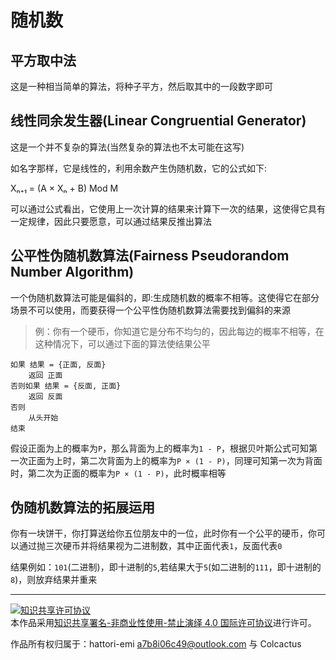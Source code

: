 # 随机数

## 平方取中法
这是一种相当简单的算法，将种子平方，然后取其中的一段数字即可

## 线性同余发生器(Linear Congruential Generator)

这是一个并不复杂的算法(当然复杂的算法也不太可能在这写)

如名字那样，它是线性的，利用余数产生伪随机数，它的公式如下:

Xₙ₊₁ = (A × Xₙ + B) Mod M

可以通过公式看出，它使用上一次计算的结果来计算下一次的结果，这使得它具有一定规律，因此只要愿意，可以通过结果反推出算法

## 公平性伪随机数算法(Fairness Pseudorandom Number Algorithm)
一个伪随机数算法可能是偏斜的，即:生成随机数的概率不相等。这使得它在部分场景不可以使用，而要获得一个公平性伪随机数算法需要找到偏斜的来源

> 例：你有一个硬币，你知道它是分布不均匀的，因此每边的概率不相等，在这种情况下，可以通过下面的算法使结果公平

``` 
如果 结果 = {正面, 反面}
    返回 正面
否则如果 结果 = {反面, 正面}
    返回 反面
否则
    从头开始
结束
```

假设正面为上的概率为`P`，那么背面为上的概率为`1 - P`，根据贝叶斯公式可知第一次正面为上时，第二次背面为上的概率为`P × (1 - P)`，同理可知第一次为背面时，第二次为正面的概率为`P × (1 - P)`，此时概率相等

## 伪随机数算法的拓展运用

你有一块饼干，你打算送给你五位朋友中的一位，此时你有一个公平的硬币，你可以通过抛三次硬币并将结果视为二进制数，其中正面代表`1`，反面代表`0`

结果例如：`101`(二进制)，即十进制的`5`,若结果大于`5`(如二进制的`111`，即十进制的`8`)，则放弃结果并重来

---

<a rel="license" href="http://creativecommons.org/licenses/by-nc-nd/4.0/"><img alt="知识共享许可协议" style="border-width:0" src="https://i.creativecommons.org/l/by-nc-nd/4.0/88x31.png" /></a><br />本作品采用<a rel="license" href="http://creativecommons.org/licenses/by-nc-nd/4.0/">知识共享署名-非商业性使用-禁止演绎 4.0 国际许可协议</a>进行许可。

作品所有权归属于：hattori-emi <a7b8i06c49@outlook.com> 与 Colcactus
